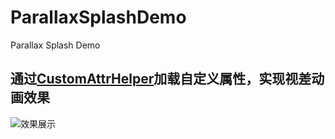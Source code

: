 # ParallaxSplashDemo
Parallax Splash Demo
## 通过[CustomAttrHelper](https://github.com/ReshapeDream/CustomAttrHelper)加载自定义属性，实现视差动画效果</br>
![效果展示](https://github.com/ReshapeDream/ParallaxSplashDemo/blob/master/device.gif)

